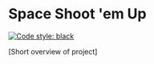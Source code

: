 # Space Shoot 'em Up

[![Code style: black](https://img.shields.io/badge/code%20style-black-000000.svg)](https://github.com/psf/black)

[Short overview of project]